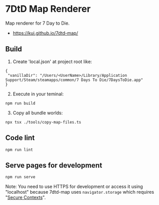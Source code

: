 # 7DtD Map Renderer

Map renderer for 7 Day to Die.

- https://kui.github.io/7dtd-map/

## Build

1. Create 'local.json' at project root like:

```
{
 "vanillaDir": "/Users/<UserName>/Library/Application Support/Steam/steamapps/common/7 Days To Die/7DaysToDie.app"
}
```

2. Execute in your teminal:

```
npm run build
```

3. Copy all bundle worlds:

```
npx tsx ./tools/copy-map-files.ts
```

## Code lint

```
npm run lint
```

## Serve pages for development

```
npm run serve
```

Note: You need to use HTTPS for development or access it using "localhost" because 7dtd-map uses `navigator.storage` which requires "[Secure Contexts][]".

[Secure Contexts]: https://developer.mozilla.org/en-US/docs/Web/Security/Secure_Contexts

